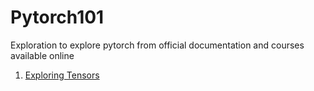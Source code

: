 # Pytorch101
Exploration to explore pytorch from official documentation and courses available online

1) [Exploring Tensors](./1_Tensors.ipynb)
